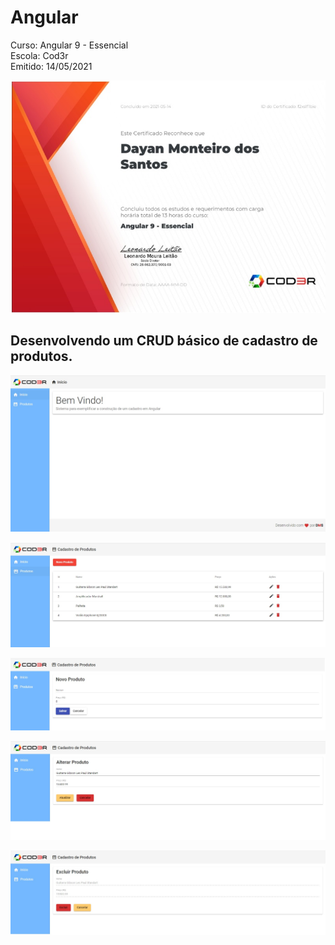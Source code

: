 # Angular


Curso: Angular 9 - Essencial<br/>
Escola: Cod3r<br/>
Emitido: 14/05/2021<br/>

![Certificado](https://github.com/DayanMonteiro/Angular/blob/main/Certificado.jpg)
<br/>
## Desenvolvendo um CRUD básico de cadastro de produtos.

![Início](https://github.com/DayanMonteiro/Angular/blob/main/Inicio.jpg)

![Cadastro de Produtos](https://github.com/DayanMonteiro/Angular/blob/main/Cadastro%20de%20produtos.jpg)

![Novo Produto](https://github.com/DayanMonteiro/Angular/blob/main/Novo%20Produto.jpg)

![Alterar Produto](https://github.com/DayanMonteiro/Angular/blob/main/Alterar%20produto.jpg)

![Excluir Produto](https://github.com/DayanMonteiro/Angular/blob/main/Excluir%20produto.jpg)



